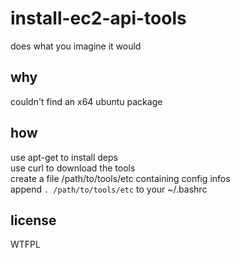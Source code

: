 # install-ec2-api-tools
does what you imagine it would

## why
couldn't find an x64 ubuntu package

## how
use apt-get to install deps  
use curl to download the tools  
create a file /path/to/tools/etc containing config infos  
append `. /path/to/tools/etc` to your ~/.bashrc  

## license
WTFPL